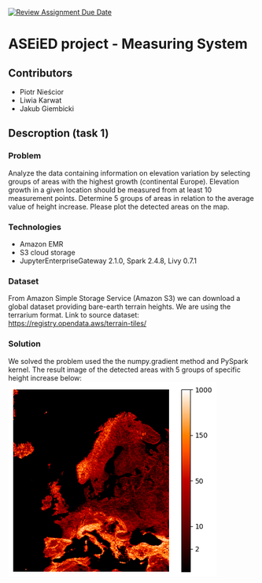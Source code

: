 [![Review Assignment Due Date](https://classroom.github.com/assets/deadline-readme-button-24ddc0f5d75046c5622901739e7c5dd533143b0c8e959d652212380cedb1ea36.svg)](https://classroom.github.com/a/aLvH0vHi)

# ASEiED project - Measuring System

## Contributors
* Piotr Nieścior
* Liwia Karwat
* Jakub Giembicki

## Descroption (task 1)

### Problem
Analyze the data containing information on elevation variation by selecting groups of areas with the highest growth (continental Europe). Elevation growth in a given location should be measured from at least 10 measurement points. Determine 5 groups of areas in relation to the average value of height increase. Please plot the detected areas on the map.

### Technologies
* Amazon EMR
* S3 cloud storage
* JupyterEnterpriseGateway 2.1.0, Spark 2.4.8, Livy 0.7.1

### Dataset
From Amazon Simple Storage Service (Amazon S3) we can download a global dataset providing bare-earth terrain heights. We are using the terrarium format. Link to source dataset:
https://registry.opendata.aws/terrain-tiles/

### Solution
We solved the problem used the the numpy.gradient method and PySpark kernel.
The result image of the detected areas with 5 groups of specific height increase below:\
![](https://github.com/liwiakarwat/AWS_LPK/blob/main/image.png)
